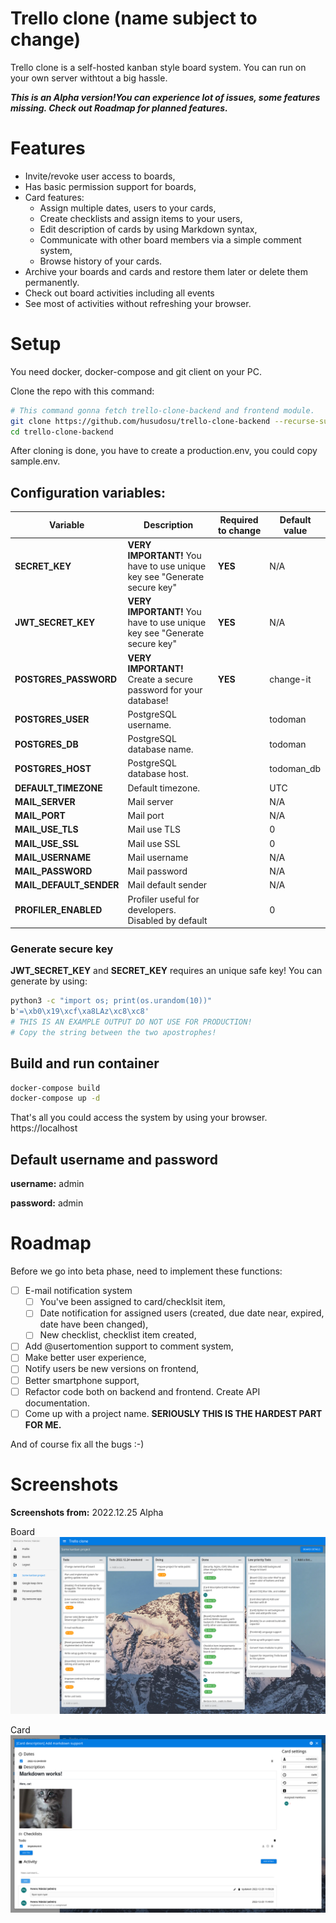 # Trello clone (name subject to change)

Trello clone is a self-hosted kanban style board system. You can run on your own server withtout a big hassle.

**_This is an Alpha version!You can experience lot of issues, some features missing. Check out Roadmap for planned features._**

# Features

-   Invite/revoke user access to boards,
-   Has basic permission support for boards,
-   Card features:
    -   Assign multiple dates, users to your cards,
    -   Create checklists and assign items to your users,
    -   Edit description of cards by using Markdown syntax,
    -   Communicate with other board members via a simple comment system,
    -   Browse history of your cards.
-   Archive your boards and cards and restore them later or delete them permanently.
-   Check out board activities including all events
-   See most of activities without refreshing your browser.

# Setup

You need docker, docker-compose and git client on your PC.

Clone the repo with this command:

```bash
# This command gonna fetch trello-clone-backend and frontend module.
git clone https://github.com/husudosu/trello-clone-backend --recurse-submodules
cd trello-clone-backend
```

After cloning is done, you have to create a production.env, you could copy sample.env.

## Configuration variables:

| Variable                | Description                                                              | Required to change | Default value |
| ----------------------- | ------------------------------------------------------------------------ | ------------------ | ------------- |
| **SECRET_KEY**          | **VERY IMPORTANT!** You have to use unique key see "Generate secure key" | **YES**            | N/A           |
| **JWT_SECRET_KEY**      | **VERY IMPORTANT!** You have to use unique key see "Generate secure key" | **YES**            | N/A           |
| **POSTGRES_PASSWORD**   | **VERY IMPORTANT!** Create a secure password for your database!          | **YES**            | change-it     |
| **POSTGRES_USER**       | PostgreSQL username.                                                     |                    | todoman       |
| **POSTGRES_DB**         | PostgreSQL database name.                                                |                    | todoman       |
| **POSTGRES_HOST**       | PostgreSQL database host.                                                |                    | todoman_db    |
| **DEFAULT_TIMEZONE**    | Default timezone.                                                        |                    | UTC           |
| **MAIL_SERVER**         | Mail server                                                              |                    | N/A           |
| **MAIL_PORT**           | Mail port                                                                |                    | N/A           |
| **MAIL_USE_TLS**        | Mail use TLS                                                             |                    | 0             |
| **MAIL_USE_SSL**        | Mail use SSL                                                             |                    | 0             |
| **MAIL_USERNAME**       | Mail username                                                            |                    | N/A           |
| **MAIL_PASSWORD**       | Mail password                                                            |                    | N/A           |
| **MAIL_DEFAULT_SENDER** | Mail default sender                                                      |                    | N/A           |
| **PROFILER_ENABLED**    | Profiler useful for developers. Disabled by default                      |                    | 0             |

### Generate secure key

**JWT_SECRET_KEY** and **SECRET_KEY** requires an unique safe key!
You can generate by using:

```bash
python3 -c "import os; print(os.urandom(10))"
b'=\xb0\x19\xcf\xa8LAz\xc8\xc8'
# THIS IS AN EXAMPLE OUTPUT DO NOT USE FOR PRODUCTION!
# Copy the string between the two apostrophes!
```

## Build and run container

```bash
docker-compose build
docker-compose up -d
```

That's all you could access the system by using your browser. https://localhost

## Default username and password

**username:** admin

**password:** admin

# Roadmap

Before we go into beta phase, need to implement these functions:

-   [ ] E-mail notification system
    -   [ ] You've been assigned to card/checklsit item,
    -   [ ] Date notification for assigned users (created, due date near, expired, date have been changed),
    -   [ ] New checklist, checklist item created,
-   [ ] Add @usertomention support to comment system,
-   [ ] Make better user experience,
-   [ ] Notify users be new versions on frontend,
-   [ ] Better smartphone support,
-   [ ] Refactor code both on backend and frontend. Create API documentation.
-   [ ] Come up with a project name. **SERIOUSLY THIS IS THE HARDEST PART FOR ME.**

And of course fix all the bugs :-)

# Screenshots

**Screenshots from:** 2022.12.25 Alpha

Board
![Board](/screenshots/screenshot_board.png)

Card
![Card](/screenshots/screenshot_card.png)
